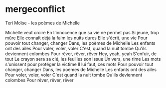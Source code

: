 # mergeconflict

Teri Moïse - les poèmes de Michelle

Michelle veut croire
En l'innocence que sa vie ne permet pas
Si jeune, trop mûre
Elle connaît déjà la faim les nuits dures
Elle s'écrit, une vie
Pour pouvoir tout changer, changer
Dans, les poèmes de Michelle
Les enfants ont des ailes
Pour voler, voler, voler
C'est, quand la nuit tombe
Qu'ils deviennent colombes
Pour rêver, rêver, rêver
Hey, yeah, yeah
S'enfuir, de tout
Le crayon sera sa clé, les feuilles son issue
Un vers, une rime
Les mots s'unissent pour protéger la victime
Il lui faut, ces mots
Pour pouvoir tout changer, changer
Dans, les poèmes de Michelle
Les enfants ont des ailes
Pour voler, voler, voler
C'est quand la nuit tombe
Qu'ils deviennent colombes
Pour rêver, rêver, rêver